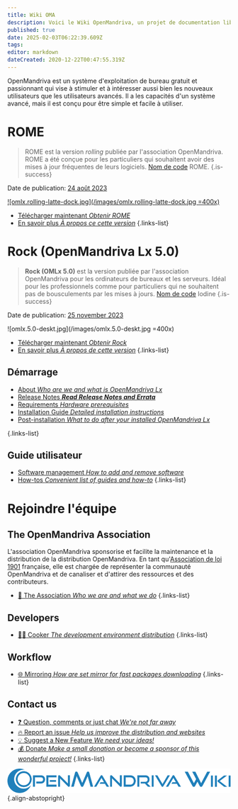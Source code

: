```yaml
---
title: Wiki OMA
description: Voici le Wiki OpenMandriva, un projet de documentation libre que vous pouvez améliorer
published: true
date: 2025-02-03T06:22:39.609Z
tags: 
editor: markdown
dateCreated: 2020-12-22T00:47:55.319Z
---
```



OpenMandriva est un système d'exploitation de bureau gratuit et passionnant qui vise à stimuler et à intéresser aussi bien les nouveaux utilisateurs que les utilisateurs avancés. Il a les capacités d'un système avancé, mais il est conçu pour être simple et facile à utiliser.

# ROME

> ROME est la version *rolling* publiée par l'association OpenMandriva. ROME a été conçue pour les particuliers qui souhaitent avoir des mises à jour fréquentes de leurs logiciels. [Nom de code](/policies/codename) ROME.
{.is-success}

Date de publication:  [24 août 2023](https://www.openmandriva.org/99)
 
[![omlx.rolling-latte-dock.jpg](/images/omlx.rolling-latte-dock.jpg =400x)](/images/omlx.rolling-latte-dock.jpg) 


- [Télécharger maintenant *Obtenir ROME*](/distribution/releases/download)
- [En savoir plus *À propos ce cette version*](/distribution/releases/rome) 
{.links-list}

# Rock (OpenMandriva Lx 5.0)

>  **Rock (OMLx 5.0)** est la version publiée par l'association OpenMandriva pour les ordinateurs de bureaux et les serveurs. Idéal pour les professionnels comme pour particuliers qui ne souhaitent pas de bousculements par les mises à jours. [Nom de code](/policies/codename) Iodine
{.is-success}

Date de publication:  [25 november 2023](https://www.openmandriva.org/101)

![omlx.5.0-deskt.jpg](/images/omlx.5.0-deskt.jpg =400x)

- [Télécharger maintenant *Obtenir Rock*](/distribution/releases/download)
- [En savoir plus *À propos de cette version*](/distribution/releases/omlx50) 
{.links-list}

## Démarrage

- [About *Who are we and what is OpenMandriva Lx*](/distribution)
- [Release Notes ***Read Release Notes and Errata***](/distribution/releases/current)
- [Requirements *Hardware prerequisites*](/distribution/install/requirements/)
- [Installation Guide *Detailed installation instructions*](/distribution/install/)
- [Post-installation *What to do after your installed OpenMandriva Lx*](/distribution/install/post-install)

{.links-list}

## Guide utilisateur

- [Software management *How to add and remove software*](/distribution/guides/software-management)
- [How-tos *Convenient list of guides and how-to*](/distribution/guides/how-tos)
{.links-list}

# Rejoindre l'équipe

## The OpenMandriva Association
L'association OpenMandriva sponsorise et facilite la maintenance et la distribution de la distribution OpenMandriva. En tant qu'[Association de loi 1901](https://fr.wikipedia.org/wiki/Association_loi_de_1901) française, elle est chargée de représenter la communauté OpenMandriva et de canaliser et d'attirer des ressources et des contributeurs.

- [:book: The Association *Who we are and what we do*](/team/association)
{.links-list}

## Developers

- [:woman_cook: Cooker *The development environment distribution*](/team/dev/cooker)
{.links-list}

## Workflow
- [:globe_with_meridians: Mirroring *How are set mirror for fast packages downloading*](/en/team/infra/mirroring)
{.links-list}

## Contact us
- [:question: Question, comments or just chat *We're not far away*](/team/chat)
- [:fire: Report an issue *Help us improve the distribution and websites*](/team/qa/report-bug)
- [:bulb: Suggest a New Feature *We need your ideas!*](/team/chat)
- [:moneybag: Donate *Make a small donation or become a sponsor of this wonderful project!*](https://www.openmandriva.org/en/Donate)
{.links-list}

![openmandriva-wiki.svg](/logo/openmandriva-wiki.svg){.align-abstopright}



